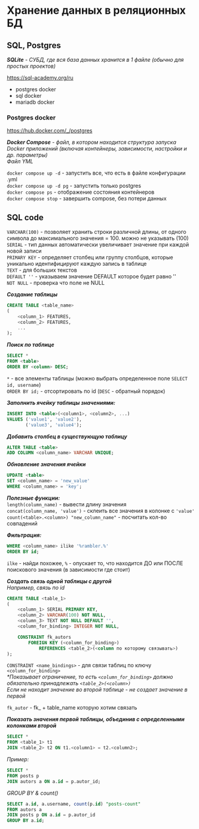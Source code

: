 # Хранение данных в реляционных БД
## SQL, Postgres


_**SQLite**_ _- СУБД, где вся база данных хранится в 1 файле
(обычно для простых проектов)_

https://sql-academy.org/ru

- postgres docker  
- sql docker  
- mariadb docker  

### Postgres docker
https://hub.docker.com/_/postgres

_**Docker Compose** - файл, в котором находится структура запуска Docker приложений
(включая контейнеры, зависимости, настройки и др. параметры)  
Файл YML_

`docker compose up -d` - запустить все, что есть в файле конфигурации .yml  
`docker compose up -d pg` - запустить только postgres  
`docker compose ps` - отображение состояния контейнеров  
`docker compose stop` - завершить compose, без потери данных  


## SQL code

`VARCHAR(100)` - позволяет хранить строки различной длины, от одного символа до максимального значения = 100. можно не указывать (100)  
`SERIAL` - тип данных автоматически увеличивает значение при каждой новой записи  
`PRIMARY KEY` - определяет столбец или группу столбцов, которые уникально идентифицируют каждую запись в таблице  
`TEXT` - для больших текстов  
`DEFAULT ''` - указываем значение DEFAULT которое будет равно ''   
`NOT NULL` - проверка что поле не NULL  

**_Создание таблицы_**  
```sql
CREATE TABLE <table_name>
(
    <column_1> FEATURES,
    <column_2> FEATURES,
    ...
);
```
**_Поиск по таблице_**
```sql
SELECT * 
FROM <table>
ORDER BY <column> DESC;
```

`*` - все элементы таблицы (можно выбрать определенное поле  `SELECT id, username`)   
`ORDER BY id;` - отсортировать по id (`DESC` - обратный порядок)  

_**Заполнить ячейку таблицы значениями:**_  
```sql
INSERT INTO <table>(<column1>, <column2>, ...)
VALUES ('value1', 'value2'),
       ('value3', 'value4');
```

**_Добавить столбец в существующую таблицу_**
```sql
ALTER TABLE <table>
ADD COLUMN <column_name> VARCHAR UNIQUE;
```

**_Обновление значения ячейки_**  
```sql
UPDATE <table>
SET <column_name> = 'new_value'
WHERE <column_name> = 'key';
```

**_Полезные функции:_**  
`length(column_name)` - вывести длину значения  
`concat(column_name, 'value')` - склеить все значения в колонке с `'value'`  
`count(<table>.<column>) "new_column_name"` - посчитать кол-во совпадений  

_**Фильтрация:**_  
```sql
WHERE <column_name> ilike '%rambler.%'
ORDER BY id;
```
`ilke` - найди похожее, `%` - опускает то, что находится ДО или ПОСЛЕ поискового значения (в зависимости где стоит)  


**_Создать связь одной таблицы с другой_**  
_Например, связь по id_
```sql
CREATE TABLE <table_1>
(
    <column_1> SERIAL PRIMARY KEY,
    <column_2> VARCHAR(100) NOT NULL,
    <column_3> TEXT NOT NULL DEFAULT '',
    <column_for_binding> INTEGER NOT NULL,

    CONSTRAINT fk_autors
        FOREIGN KEY (<column_for_binding>)
            REFERENCES <table_2>(<column по которому связывать>)
);
```
`CONSTRAINT <name_bindings>` - для связи таблиц по ключу `<column_for_binding>`  
_*Показывает ограничение, то есть `<column_for_binding>` должно обязательно принадлежать `<table_2>(<column>)`  
Если не находит значение во второй таблице - не создает значение в первой_

`fk_autor` - fk_ + table_name которую хотим связать  
  

**_Показать значения первой таблицы, объединив с определенными колонками второй_**  
```sql
SELECT *
FROM <table_1> t1
JOIN <table_2> t2 ON t1.<column1> = t2.<column2>;
```
_Пример:_
```sql
SELECT *
FROM posts p
JOIN autors a ON a.id = p.autor_id;
```

_GROUP BY & count()_
```sql
SELECT a.id, a.username, count(p.id) "posts-count"
FROM autors a
JOIN posts p ON a.id = p.autor_id
GROUP BY a.id;
```

